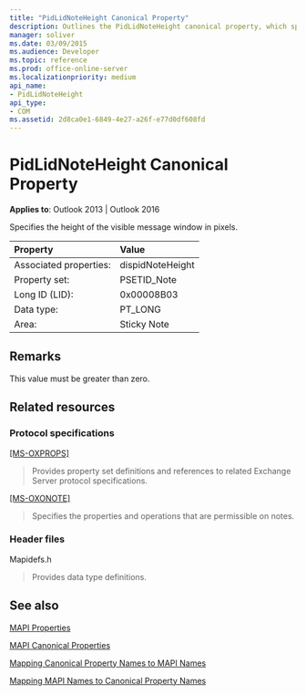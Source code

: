 ```yaml
---
title: "PidLidNoteHeight Canonical Property"
description: Outlines the PidLidNoteHeight canonical property, which specifies the height of the visible message window in pixels. 
manager: soliver
ms.date: 03/09/2015
ms.audience: Developer
ms.topic: reference
ms.prod: office-online-server
ms.localizationpriority: medium
api_name:
- PidLidNoteHeight
api_type:
- COM
ms.assetid: 2d8ca0e1-6849-4e27-a26f-e77d0df608fd
---
```


# PidLidNoteHeight Canonical Property

  
  
**Applies to**: Outlook 2013 | Outlook 2016 
  
Specifies the height of the visible message window in pixels. 
  
|Property|Value|
|:-----|:-----|
|Associated properties:  <br/> |dispidNoteHeight  <br/> |
|Property set:  <br/> |PSETID_Note  <br/> |
|Long ID (LID):  <br/> |0x00008B03  <br/> |
|Data type:  <br/> |PT_LONG  <br/> |
|Area:  <br/> |Sticky Note  <br/> |
   
## Remarks

This value must be greater than zero.
  
## Related resources

### Protocol specifications

[[MS-OXPROPS]](https://msdn.microsoft.com/library/f6ab1613-aefe-447d-a49c-18217230b148%28Office.15%29.aspx)
  
> Provides property set definitions and references to related Exchange Server protocol specifications.
    
[[MS-OXONOTE]](https://msdn.microsoft.com/library/6bf4ed7e-316c-4a3c-be27-5ec93e7ab39f%28Office.15%29.aspx)
  
> Specifies the properties and operations that are permissible on notes.
    
### Header files

Mapidefs.h
  
> Provides data type definitions.
    
## See also



[MAPI Properties](mapi-properties.md)
  
[MAPI Canonical Properties](mapi-canonical-properties.md)
  
[Mapping Canonical Property Names to MAPI Names](mapping-canonical-property-names-to-mapi-names.md)
  
[Mapping MAPI Names to Canonical Property Names](mapping-mapi-names-to-canonical-property-names.md)

